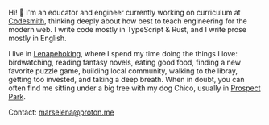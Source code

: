 Hi! 👋 I'm an educator and engineer currently working on curriculum at [Codesmith](https://codesmith.io), thinking deeply about how best to teach engineering for the modern web. I write code mostly in TypeScript & Rust, and I write prose mostly in English.

I live in [Lenapehoking](https://en.wikipedia.org/wiki/Lenapehoking), where I spend my time doing the things I love: birdwatching, reading fantasy novels, eating good food, finding a new favorite puzzle game, building local community, walking to the libray, getting too invested, and taking a deep breath. When in doubt, you can often find me sitting under a big tree with my dog Chico, usually in [Prospect Park](https://www.prospectpark.org/visit-the-park/park-map/).

Contact: marselena@proton.me
